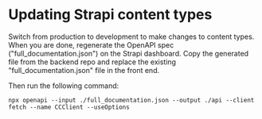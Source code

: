 # Updating Strapi content types

Switch from production to development to make changes to content types. When you are done, regenerate the OpenAPI spec ("full_documentation.json") on the Strapi dashboard. Copy the generated file from the backend repo and replace the existing "full_documentation.json" file in the front end.

Then run the following command:
```
npx openapi --input ./full_documentation.json --output ./api --client fetch --name CCClient --useOptions
```
